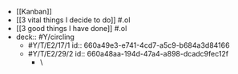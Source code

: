 - [[Kanban]]
- [[3 vital things I decide to do]] #.ol
- [[3 good things I have done]] #.ol
- deck:: #Y/circling
	- #Y/T/E2/17/1
	  id:: 660a49e3-e741-4cd7-a5c9-b684a3d84166
	- #Y/T/E2/29/2
	  id:: 660a48aa-194d-47a4-a898-dcadc9fec12f
		- \